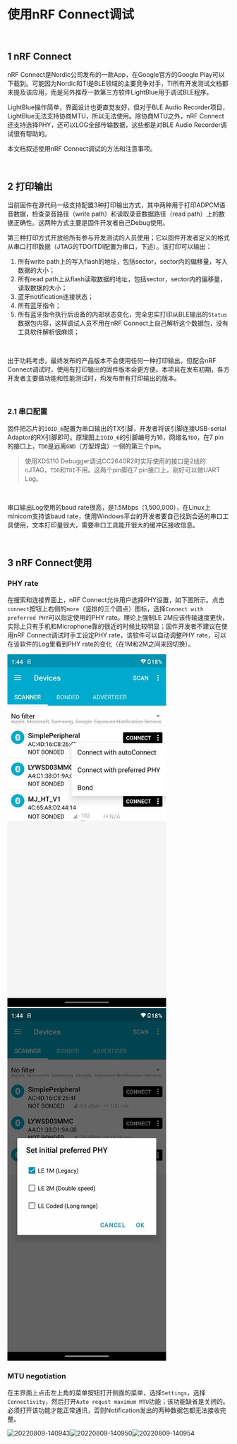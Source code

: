 # 使用nRF Connect调试

<br/>

## 1 nRF Connect

nRF Connect是Nordic公司发布的一款App，在Google官方的Google Play可以下载到。可能因为Nordic和TI是BLE领域的主要竞争对手，TI所有开发测试文档都未提及该应用，而是另外推荐一款第三方软件LightBlue用于调试BLE程序。

LightBlue操作简单，界面设计也更直觉友好，但对于BLE Audio Recorder项目，LightBlue无法支持协商MTU，所以无法使用。除协商MTU之外，nRF Connect还支持选择PHY，还可以LOG全部传输数据，这些都是对BLE Audio Recorder调试很有帮助的。

本文档叙述使用nRF Connect调试的方法和注意事项。

<br/>

## 2 打印输出

当前固件在源代码一级支持配置3种打印输出方式，其中两种用于打印ADPCM语音数据，检查录音路径（write path）和读取录音数据路径（read path）上的数据正确性。这两种方式主要是固件开发者自己Debug使用。

第三种打印方式开放给所有参与开发测试的人员使用；它以固件开发者定义的格式从串口打印数据（JTAG的TDO/TDI配置为串口，下述）。该打印可以输出：

1. 所有write path上的写入flash的地址，包括sector，sector内的偏移量，写入数据的大小；
2. 所有read path上从flash读取数据的地址，包括sector，sector内的偏移量，读取数据的大小；
3. 蓝牙notification连接状态；
4. 所有蓝牙指令；
5. 所有蓝牙指令执行后设备的内部状态变化，完全忠实打印从BLE输出的`Status`数据包内容，这样调试人员不用在nRF Connect上自己解析这个数据包，没有工具软件解析很麻烦；

<br/>

出于功耗考虑，最终发布的产品版本不会使用任何一种打印输出。但配合nRF Connect调试时，使用有打印输出的固件版本会更方便。本项目在发布初期，各方开发者主要做功能和性能测试时，均发布带有打印输出的版本。

<br/>

### 2.1 串口配置

固件把芯片的`IOID_6`配置为串口输出的TX引脚，开发者将该引脚连接USB-serial Adaptor的RX引脚即可。原理图上`IOID_6`的引脚编号为16，网络名`TDO`，在7 pin的接口上，`TDO`是远离`GND`（方型焊盘）一侧的第三个pin。

> 使用XDS110 Debugger调试CC2640R2时实际使用的接口是2线的cJTAG，`TDO`和`TDI`不用。这两个pin脚在7 pin接口上，刚好可以做UART Log。

<br/>

串口输出Log使用的baud rate很高，是1.5Mbps（1,500,000），在Linux上minicom支持该baud rate，使用Windows平台的开发者要自己找到合适的串口工具使用，文本打印量很大，需要串口工具能开很大的缓冲区接收信息。

<br/>

## 3 nRF Connect使用

### PHY rate
在搜索和连接界面上，nRF Connect允许用户选择PHY设置，如下图所示。点击`connect`按钮上右侧的`more`（竖排的三个圆点）图标，选择`Connect with preferred PHY`可以指定使用的PHY rate。理论上强制LE 2M应该传输速度更快，实际上只有手机和Microphone靠的很近的时候比较明显；固件开发者不建议在使用nRF Connect调试时手工设定PHY rate，该软件可以自动调整PHY rate，可以在该软件的Log里看到PHY rate的变化（在1M和2M之间来回切换）。

<img src="20220809-134445.jpg"/> <img src="20220809-134456.jpg"/>

### MTU negotiation
在主界面上点击左上角的菜单按钮打开侧面的菜单，选择`Settings`，选择`Connectivity`，然后打开`Auto requst maximum MTU`功能；该功能缺省是关闭的。必须打开该功能才能正常通讯，否则Notification发出的两种数据包都无法接收完整。

![20220809-140943](/data/qhflex/audio-recorder/doc/20220809-140943.jpg)![20220809-140950](/data/qhflex/audio-recorder/doc/20220809-140950.jpg)![20220809-140954](/data/qhflex/audio-recorder/doc/20220809-140954.jpg)









